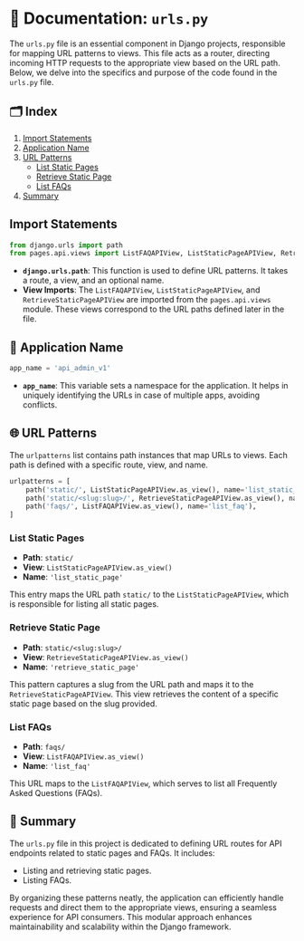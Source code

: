 # 📜 Documentation: `urls.py`

The `urls.py` file is an essential component in Django projects, responsible for mapping URL patterns to views. This file acts as a router, directing incoming HTTP requests to the appropriate view based on the URL path. Below, we delve into the specifics and purpose of the code found in the `urls.py` file.

## 🗂️ Index

1. [Import Statements](#import-statements)
2. [Application Name](#application-name)
3. [URL Patterns](#url-patterns)
   - [List Static Pages](#list-static-pages)
   - [Retrieve Static Page](#retrieve-static-page)
   - [List FAQs](#list-faqs)
4. [Summary](#summary)

## Import Statements

```python
from django.urls import path
from pages.api.views import ListFAQAPIView, ListStaticPageAPIView, RetrieveStaticPageAPIView
```

- **`django.urls.path`**: This function is used to define URL patterns. It takes a route, a view, and an optional name.
- **View Imports**: The `ListFAQAPIView`, `ListStaticPageAPIView`, and `RetrieveStaticPageAPIView` are imported from the `pages.api.views` module. These views correspond to the URL paths defined later in the file.

## 🔖 Application Name

```python
app_name = 'api_admin_v1'
```

- **`app_name`**: This variable sets a namespace for the application. It helps in uniquely identifying the URLs in case of multiple apps, avoiding conflicts.

## 🌐 URL Patterns

The `urlpatterns` list contains path instances that map URLs to views. Each path is defined with a specific route, view, and name.

```python
urlpatterns = [
    path('static/', ListStaticPageAPIView.as_view(), name='list_static_page'),
    path('static/<slug:slug>/', RetrieveStaticPageAPIView.as_view(), name='retrieve_static_page'),
    path('faqs/', ListFAQAPIView.as_view(), name='list_faq'),
]
```

### List Static Pages

- **Path**: `static/`
- **View**: `ListStaticPageAPIView.as_view()`
- **Name**: `'list_static_page'`

This entry maps the URL path `static/` to the `ListStaticPageAPIView`, which is responsible for listing all static pages.

### Retrieve Static Page

- **Path**: `static/<slug:slug>/`
- **View**: `RetrieveStaticPageAPIView.as_view()`
- **Name**: `'retrieve_static_page'`

This pattern captures a slug from the URL path and maps it to the `RetrieveStaticPageAPIView`. This view retrieves the content of a specific static page based on the slug provided.

### List FAQs

- **Path**: `faqs/`
- **View**: `ListFAQAPIView.as_view()`
- **Name**: `'list_faq'`

This URL maps to the `ListFAQAPIView`, which serves to list all Frequently Asked Questions (FAQs).

## 📝 Summary

The `urls.py` file in this project is dedicated to defining URL routes for API endpoints related to static pages and FAQs. It includes:

- Listing and retrieving static pages.
- Listing FAQs.

By organizing these patterns neatly, the application can efficiently handle requests and direct them to the appropriate views, ensuring a seamless experience for API consumers. This modular approach enhances maintainability and scalability within the Django framework.
